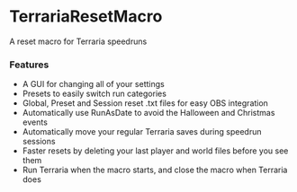 # TerrariaResetMacro

A reset macro for Terraria speedruns

### Features
- A GUI for changing all of your settings
- Presets to easily switch run categories
- Global, Preset and Session reset .txt files for easy OBS integration
- Automatically use RunAsDate to avoid the Halloween and Christmas events
- Automatically move your regular Terraria saves during speedrun sessions
- Faster resets by deleting your last player and world files before you see them
- Run Terraria when the macro starts, and close the macro when Terraria does
